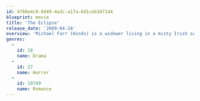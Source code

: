 ```yaml
---
id: 4786e4c8-8d49-4a3c-a17a-6d1ceb167144
blueprint: movie
title: 'The Eclipse'
release_date: '2009-04-24'
overview: 'Michael Farr (Hinds) is a widower living in a misty Irish seaside town who is struggling to adjust to his new role as the sole caretaker of his two children. Still reeling from the death of his wife, he has been plagued by terrifying apparitions. When he volunteers at a local literary festival, he finds himself drawn to Lena Morelle (Hjejle), an empathetic author of supernatural fiction (Hjelje). While Lena tries to help Michael with the mystery of his nightmarish visions, she must contend with problems of her own—she’s being jealously pursued by a self-obsessed novelist (Quinn), her one-time lover. As the three adults’ lives converge, the turbulence of the phantom world will soon have nothing on that of the living.'
genres:
  -
    id: 18
    name: Drama
  -
    id: 27
    name: Horror
  -
    id: 10749
    name: Romance
---
```

